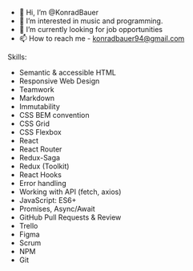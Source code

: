 - 👋 Hi, I’m @KonradBauer
- 👀 I’m interested in music and programming.
- 🌱 I’m currently looking for job opportunities
- 📫 How to reach me - konradbauer94@gmail.com

Skills:

<ul>
<li>Semantic & accessible HTML</li>
<li>Responsive Web Design</li>
<li>Teamwork</li>
<li>Markdown</li>
<li>Immutability</li>
<li>CSS BEM convention</li>
<li>CSS Grid</li>
<li>CSS Flexbox</li>
<li>React</li>
<li>React Router</li>
<li>Redux-Saga</li>
<li>Redux (Toolkit)</li>
<li>React Hooks</li>
<li>Error handling</li>
<li>Working with API (fetch, axios)</li>
<li>JavaScript: ES6+</li>
<li>Promises, Async/Await</li>
<li>GitHub Pull Requests & Review</li>
<li>Trello</li>
<li>Figma</li>
<li>Scrum</li>
<li>NPM</li>
<li>Git</li>
</ul>
<!---
KonradBauer/KonradBauer is a ✨ special ✨ repository because its `README.md` (this file) appears on your GitHub profile.
You can click the Preview link to take a look at your changes.
--->
